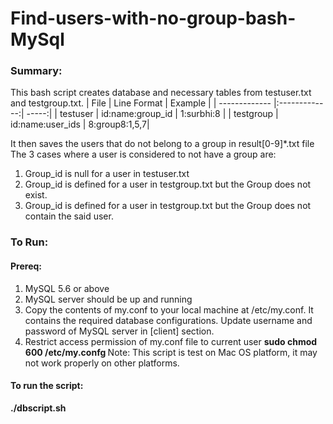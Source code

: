 # Find-users-with-no-group-bash-MySql
### Summary:
This bash script creates database and necessary tables from testuser.txt and testgroup.txt.
| File        | Line Format   | Example  |
| ------------- |:-------------:| -----:|
| testuser     | id:name:group_id | 1:surbhi:8 |
| testgroup     | id:name:user_ids      |  8:group8:1,5,7|

It then saves the users that do not belong to a group in result[0-9]\*.txt file
The 3 cases where a user is considered to not have a group are:
1. Group_id is null for a user in testuser.txt
2. Group_id is defined for a user in testgroup.txt but the Group does not exist.
3. Group_id is defined for a user in testgroup.txt but the Group does not contain the said user.

### To Run:
#### Prereq: 
1. MySQL 5.6 or above
2. MySQL server should be up and running
3. Copy the contents of my.conf to your local machine at /etc/my.conf. It contains the required database configurations.
   Update username and password of MySQL server in [client] section.
4. Restrict access permission of my.conf file to current user
   <b>sudo chmod 600 /etc/my.confg </b>
Note: This script is test on Mac OS platform, it may not work properly on other platforms.
#### To run the script:
<b>./dbscript.sh <dbname> <dbuser> <dbpwd> </b>
